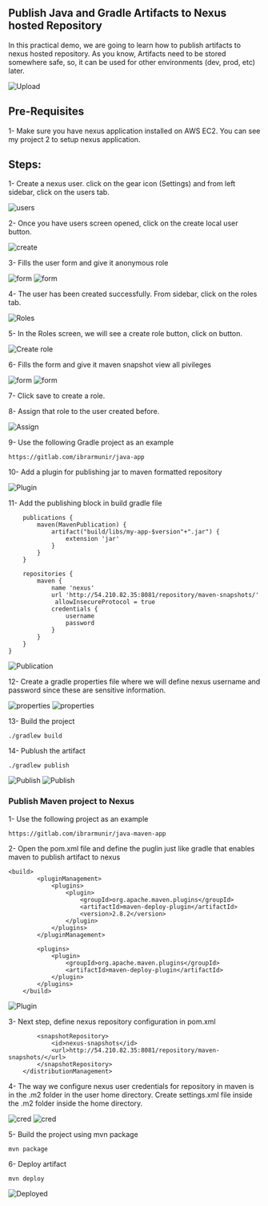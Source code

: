 ## Publish Java and Gradle Artifacts to Nexus hosted Repository

In this practical demo, we are going to learn how to publish artifacts to nexus hosted repository. As you know, Artifacts need to be stored somewhere safe, so, it can be used for other environments (dev, prod, etc) later.

![Upload](./images/image-1.png)

## Pre-Requisites
1- Make sure you have nexus application installed on AWS EC2. You can see my project 2 to setup nexus application.

## Steps:

1- Create a nexus user. click on the gear icon (Settings) and from left sidebar, click on the users tab.

![users](./images/image-2.png)

2- Once you have users screen opened, click on the create local user button.

![create](./images/image-3.png)

3- Fills the user form and give it anonymous role

![form](./images/image-4.png)
![form](./images/image-5.png)

4- The user has been created successfully. From sidebar, click on the roles tab.

![Roles](./images/image-6.png)

5- In the Roles screen, we will see a create role button, click on button.

![Create role](./images/image-7.png)

6- Fills the form and give it maven snapshot view all pivileges

![form](./images/image-8.png)
![form](./images/image-9.png)

7- Click save to create a role.

8- Assign that role to the user created before.

![Assign](./images/image-10.png)

9- Use the following Gradle project as an example

```https://gitlab.com/ibrarmunir/java-app```

10- Add a plugin for publishing jar to maven formatted repository 

![Plugin](./images/image-12.png)

11- Add the publishing block in build gradle file

```publishing {
    publications {
        maven(MavenPublication) {
            artifact("build/libs/my-app-$version"+".jar") {
                extension 'jar'
            }
        }
    }

    repositories {
        maven {
            name 'nexus'
            url 'http://54.210.82.35:8081/repository/maven-snapshots/'
             allowInsecureProtocol = true
            credentials {
                username
                password 
            }
        }
    }
}
```

![Publication](./images/image-13.png)

12- Create a gradle properties file where we will define nexus username and password since these are sensitive information.

![properties](./images/image-14.png)
![properties](./images/image-15.png)

13- Build the project

```./gradlew build```

14- Publush the artifact

```./gradlew publish```

![Publish](./images/image-17.png)
![Publish](./images/image-19.png)


### Publish Maven project to Nexus

1- Use the following project as an example

```https://gitlab.com/ibrarmunir/java-maven-app```

2- Open the pom.xml file and define the puglin just like gradle that enables maven to publish artifact to nexus

```
<build>
        <pluginManagement>
            <plugins>
                <plugin>
                    <groupId>org.apache.maven.plugins</groupId>
                    <artifactId>maven-deploy-plugin</artifactId>
                    <version>2.8.2</version>
                </plugin>
            </plugins>
        </pluginManagement>

        <plugins>
            <plugin>
                <groupId>org.apache.maven.plugins</groupId>
                <artifactId>maven-deploy-plugin</artifactId>
            </plugin>
        </plugins>
    </build>
```

![Plugin](./images/image-18.png)

3- Next step, define nexus repository configuration in pom.xml

```  <distributionManagement>
        <snapshotRepository>
            <id>nexus-snapshots</id>
            <url>http://54.210.82.35:8081/repository/maven-snapshots/</url>
        </snapshotRepository>
    </distributionManagement>
```

4- The way we configure nexus user credentials for repository in maven is in the .m2 folder in the user home directory. Create settings.xml file inside the .m2 folder inside the home directory.

![cred](./images/image-20.png)
![cred](./images/image-21.png)

5- Build the project using mvn package

```mvn package```

6- Deploy artifact

```mvn deploy```

![Deployed](./images/image-22.png)